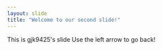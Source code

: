 ```yaml
---
layout: slide
title: "Welcome to our second slide!"
---
```

This is gjk9425's slide
Use the left arrow to go back!